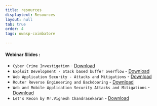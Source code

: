 ```yaml
---
title: resources
displaytext: Resources
layout: null
tab: true
order: 4
tags: owasp-coimbatore

---
```


#### Webinar Slides :

- `Cyber Crime Investigation` - [Download](assets/files/cyber%20crime%20Investigation.pdf)
- `Exploit Development - Stack based buffer overflow` - [Download](assets/files/Exploit%20Development%20Stack%20Bufferoverflow.pdf)
- `Web Application Security - Attacks and Mitigations` - [Download](assets/files/Web%20Application%20Security%20Adithyan%20AK.pdf)
- `Router Reverse Engineering and Backdooring` - [Download](assets/files/Router%20Reversing%20by%20Adithyan%20AK.pdf)
- `Web and Mobile Application Security Attacks and Mitigations` - [Download](assets/files/Web%20Mobile%20Application%20Security%20by%20Adithyan%20AK.pdf)
- `Let's Recon by Mr.Vignesh Chandrasekaran` - [Download](assets/files/Lets%20Recon.pdf)

